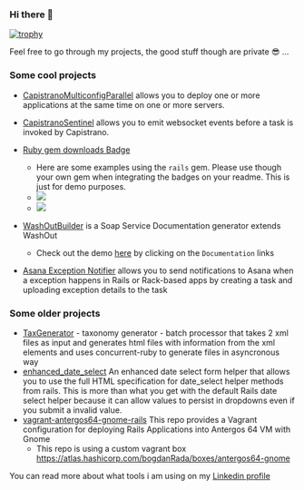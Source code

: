 ### Hi there 👋

<!--
**bogdanRada/bogdanRada** is a ✨ _special_ ✨ repository because its `README.md` (this file) appears on your GitHub profile.

Here are some ideas to get you started:

- 🔭 I’m currently working on ...
- 🌱 I’m currently learning ...
- 👯 I’m looking to collaborate on ...
- 🤔 I’m looking for help with ...
- 💬 Ask me about ...
- 📫 How to reach me: ...
- 😄 Pronouns: ...
- ⚡ Fun fact: ...
-->

[![trophy](https://github-profile-trophy.vercel.app/?username=bogdanRada)](https://github.com/ryo-ma/github-profile-trophy)

Feel free to go through my projects, the good stuff though are private 😎 ...

### Some cool projects

-  [CapistranoMulticonfigParallel](https://github.com/bogdanRada/capistrano_multiconfig_parallel) allows you to deploy one or more applications at the same time on one or more servers.

- [CapistranoSentinel](https://github.com/bogdanRada/capistrano_sentinel)  allows you to emit websocket events before a task is invoked by Capistrano.

- [Ruby gem downloads Badge](https://github.com/bogdanRada/ruby-gem-downloads-badge)
    - Here are some examples using the `rails` gem. Please use though your own gem when integrating the badges on your readme. This is just for demo purposes. 
    -  ![](https://ruby-gem-downloads-badge.herokuapp.com/rails?type=total)
    -  ![](https://ruby-gem-downloads-badge.herokuapp.com/rails?type=total&metric=true)
 
- [WashOutBuilder](https://github.com/bogdanRada/washout_builder)  is a Soap Service Documentation generator extends WashOut 
    - Check out the demo [here](http://washout-builder.herokuapp.com/)  by clicking on the `Documentation` links 
    
- [Asana Exception Notifier](https://github.com/bogdanRada/asana_exception_notifier) allows you to send notifications to Asana when a exception happens in Rails or Rack-based apps by creating a task and uploading exception details to the task

### Some older projects
 - [TaxGenerator](https://github.com/bogdanRada/tax_generator) - taxonomy generator - batch processor that takes 2 xml files as input and generates html files with information from the xml elements and uses concurrent-ruby to generate files in asyncronous way
  - [enhanced_date_select](https://github.com/bogdanRada/enhanced_date_select) An enhanced date select form helper that allows you to use the full HTML specification for date_select helper methods from rails. This is more than what you get with the default Rails date select helper because it can allow values to persist in dropdowns even if you submit a invalid value. 
 - [vagrant-antergos64-gnome-rails](https://github.com/bogdanRada/vagrant-antergos64-gnome-rails) This repo provides a Vagrant configuration for deploying Rails Applications into Antergos 64 VM with Gnome
     - This repo is using a custom vagrant box https://atlas.hashicorp.com/bogdanRada/boxes/antergos64-gnome
 
You can read more about what tools i am using on my [Linkedin profile](https://www.linkedin.com/in/radabogdan/)
